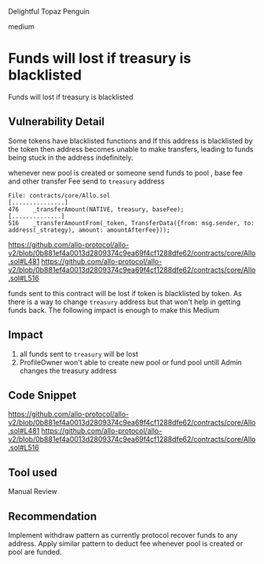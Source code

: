Delightful Topaz Penguin

medium

# Funds will lost if treasury is blacklisted

Funds will lost if treasury is blacklisted 

## Vulnerability Detail

Some tokens have blacklisted functions and If this address is blacklisted by the token then address becomes unable to make transfers, leading to funds being stuck in the address indefinitely.

whenever new pool is created or someone send funds to pool , base fee and other transfer Fee send to `treasury` address

```solidity
File: contracts/core/Allo.sol
[...............]
476    _transferAmount(NATIVE, treasury, baseFee);
[..............]
516    _transferAmountFrom(_token, TransferData({from: msg.sender, to: address(_strategy), amount: amountAfterFee}));
```
https://github.com/allo-protocol/allo-v2/blob/0b881ef4a0013d2809374c9ea69f4cf1288dfe62/contracts/core/Allo.sol#L481
https://github.com/allo-protocol/allo-v2/blob/0b881ef4a0013d2809374c9ea69f4cf1288dfe62/contracts/core/Allo.sol#L516

funds sent to this contract will be lost if token is blacklisted by token.
As there is a way to change `treasury` address but that won't help in getting funds back. 
The following impact is enough to make this Medium
## Impact
1. all funds sent to `treasury` will be lost
2. ProfileOwner won't able to create new pool or fund pool untill Admin changes the treasury address

## Code Snippet
https://github.com/allo-protocol/allo-v2/blob/0b881ef4a0013d2809374c9ea69f4cf1288dfe62/contracts/core/Allo.sol#L481
https://github.com/allo-protocol/allo-v2/blob/0b881ef4a0013d2809374c9ea69f4cf1288dfe62/contracts/core/Allo.sol#L516
## Tool used

Manual Review

## Recommendation
Implement withdraw pattern as currently protocol recover funds to any address. Apply similar pattern to deduct fee whenever pool is created or pool are funded.